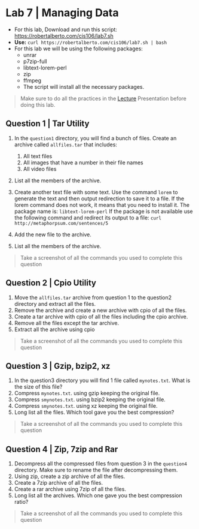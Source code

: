 # Lab 7 | Managing Data

* For this lab, Download and run this script: https://robertalberto.com/cis106/lab7.sh
* **Use:** `curl https://robertalberto.com/cis106/lab7.sh | bash`
* For this lab we will be using the following packages:
    * unrar
    * p7zip-full
    * libtext-lorem-perl
    * zip
    * ffmpeg
  * The script will install all the necessary packages.
> Make sure to do all the practices in the [Lecture](https://docs.google.com/presentation/d/e/2PACX-1vSNDKSBCDak77Kyvee9ONij9ezZ82mCZsXVNMLLQbpD7tQj5KG7fygET45LwKqwx6YsDGlww5S9jarW/pub?start=false&loop=false&delayms=3000) Presentation before doing this lab.

## Question 1 | Tar Utility
1. In the `question1` directory, you will find a bunch of files. Create an archive called `allfiles.tar` that includes:
   1. All text files
   2. All images that have a number in their file names
   3. All video files

2. List all the members of the archive.
3. Create another text file with some text. Use the command `lorem` to generate the text and then output redirection to save it to a file. If the lorem command does not work, it means that you need to install it. The package name is: `libtext-lorem-perl`
If the package is not available use the following command and redirect its output to a file: `curl http://metaphorpsum.com/sentences/5`
4. Add the new file to the archive.
5. List all the members of the archive.
> Take a screenshot of all the commands you used to complete this question

## Question 2 | Cpio Utility
1. Move the `allfiles.tar` archive from question 1 to the question2 directory and extract all the files.
2. Remove the archive and create a new archive with cpio of all the files.
3. Create a tar archive with cpio of all the files including the cpio archive.
4. Remove all the files except the tar archive.
5. Extract all the archive using cpio
> Take a screenshot of all the commands you used to complete this question

## Question 3 | Gzip, bzip2, xz
1. In the question3 directory you will find 1 file called `mynotes.txt`. What is the size of this file?
2. Compress `mynotes.txt`. using gzip keeping the original file.
3. Compress `smynotes.txt`. using bzip2 keeping the original file.
4. Compress `smynotes.txt`. using xz keeping the original file.
5. Long list all the files. Which tool gave you the best compression?
> Take a screenshot of all the commands you used to complete this question

## Question 4 | Zip, 7zip and Rar
1. Decompress all the compressed files from question 3 in the `question4` directory. Make sure to rename the file after decompressing them.
2. Using zip, create a zip archive of all the files.
3. Create a 7zip archive of all the files.
4. Create a rar archive using 7zip of all the files.
5. Long list all the archives. Which one gave you the best compression ratio?
> Take a screenshot of all the commands you used to complete this question
